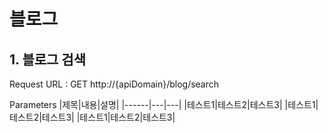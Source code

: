 # 블로그
## 1. 블로그 검색
Request URL : GET http://{apiDomain}/blog/search

Parameters
|제목|내용|설명|
|------|---|---|
|테스트1|테스트2|테스트3|
|테스트1|테스트2|테스트3|
|테스트1|테스트2|테스트3|
